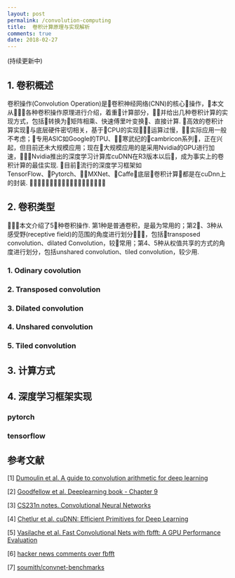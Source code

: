 ```yaml
---
layout: post
permalink: /convolution-computing
title:  卷积计算原理与实现解析
comments: true
date: 2018-02-27
---
```


 
(持续更新中)

## 1. 卷积概述
卷积操作(Convolution Operation)是卷积神经网络(CNN)的核心操作，本文从各种卷积操作原理进行介绍，着重计算部分，并给出几种卷积计算的实现方式，包括转换为矩阵相乘、快速傅里叶变换、直接计算. 高效的卷积计算实现与底层硬件密切相关，基于CPU的实现运算过慢，实际应用一般不考虑；专用ASIC如Google的TPU、寒武纪的cambricon系列，正在兴起，但目前还未大规模应用；现在大规模应用的是采用Nvidia的GPU进行加速，Nvidia推出的深度学习计算库cuDNN在R3版本以后，成为事实上的卷积计算的最佳实现. 目前流行的深度学习框架如TensorFlow、Pytorch、MXNet、Caffe底层卷积计算都是在cuDnn上的封装.

## 2. 卷积类型
本文介绍了5种卷积操作. 第1种是普通卷积，是最为常用的；第2、3种从感受野(receptive field)的范围的角度进行划分，包括transposed convolution、dilated Convolution，较常用；第4、5种从权值共享的方式的角度进行划分，包括unshared convolution、tiled convolution，较少用.
### 1. Odinary covolution
### 2. Transposed convolution
### 3. Dilated convolution
### 4. Unshared convolution
### 5. Tiled convolution


## 3. 计算方式
## 4. 深度学习框架实现
### pytorch
### tensorflow

## 参考文献
[1] [Dumoulin et al. A guide to convolution arithmetic for deep learning](https://arxiv.org/pdf/1603.07285.pdf)

[2] [Goodfellow et al. Deeplearning book - Chapter 9](http://www.deeplearningbook.org/contents/convnets.html)

[3] [CS231n notes. Convolutional Neural Networks](http://cs231n.github.io/convolutional-networks/)

[4] [Chetlur et al. cuDNN: Efficient Primitives for Deep Learning](https://arxiv.org/pdf/1410.0759.pdf)

[5] [Vasilache et al. Fast Convolutional Nets with fbfft: A GPU Performance Evaluation](https://arxiv.org/pdf/1412.7580.pdf)

[6] [hacker news comments over fbfft](https://news.ycombinator.com/item?id=10282903)

[7] [soumith/convnet-benchmarks](https://github.com/soumith/convnet-benchmarks)